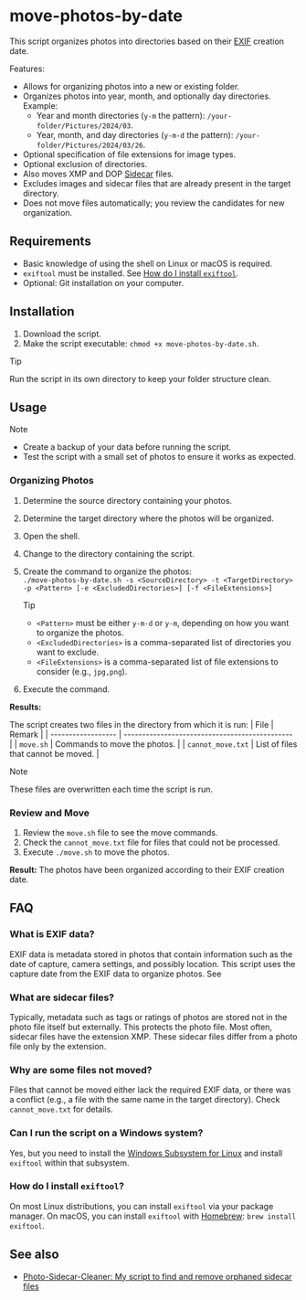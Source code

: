 # move-photos-by-date

This script organizes photos into directories based on their [EXIF](#what-are-EXIF-data) creation date.

Features:

- Allows for organizing photos into a new or existing folder.
- Organizes photos into year, month, and optionally day directories. Example:
    - Year and month directories (`y-m` the pattern): `/your-folder/Pictures/2024/03`.
    - Year, month, and day directories (`y-m-d` the pattern): `/your-folder/Pictures/2024/03/26`.
- Optional specification of file extensions for image types.
- Optional exclusion of directories.
- Also moves XMP and DOP [Sidecar](#what-are-sidecar-files) files.
- Excludes images and sidecar files that are already present in the target directory.
- Does not move files automatically; you review the candidates for new organization.

## Requirements


- Basic knowledge of using the shell on Linux or macOS is required.
- `exiftool` must be installed. See [How do I install `exiftool`](#how-do-i-install-exiftool).
- Optional: Git installation on your computer.

## Installation

1. Download the script.
2. Make the script executable: `chmod +x move-photos-by-date.sh`.

> [!TIP]
> Run the script in its own directory to keep your folder structure clean.

## Usage

> [!NOTE]
> - Create a backup of your data before running the script.
> - Test the script with a small set of photos to ensure it works as expected.

### Organizing Photos

1. Determine the source directory containing your photos.
2. Determine the target directory where the photos will be organized.
3. Open the shell.
4. Change to the directory containing the script.
5. Create the command to organize the photos:  
   `./move-photos-by-date.sh -s <SourceDirectory> -t <TargetDirectory> -p <Pattern> [-e <ExcludedDirectories>] [-f <FileExtensions>]`  
   > [!TIP]
   > - `<Pattern>` must be either `y-m-d` or `y-m`, depending on how you want to organize the photos.
   > - `<ExcludedDirectories>` is a comma-separated list of directories you want to exclude.
   > - `<FileExtensions>` is a comma-separated list of file extensions to consider (e.g., `jpg,png`).

6. Execute the command.

**Results:**

The script creates two files in the directory from which it is run:
| File               | Remark                                         |
| ------------------ | ---------------------------------------------- |
| `move.sh`          | Commands to move the photos.                   |
| `cannot_move.txt`  | List of files that cannot be moved.            |

> [!NOTE]
> These files are overwritten each time the script is run.

### Review and Move

1. Review the `move.sh` file to see the move commands.
2. Check the `cannot_move.txt` file for files that could not be processed.
3. Execute `./move.sh` to move the photos.

**Result:** The photos have been organized according to their EXIF creation date.

## FAQ

### What is EXIF data?

EXIF data is metadata stored in photos that contain information such as the date of capture, camera settings, and possibly location. This script uses the capture date from the EXIF data to organize photos. See 

### What are sidecar files?

Typically, metadata such as tags or ratings of photos are stored not in the photo file itself but externally. This protects the photo file. Most often, sidecar files have the extension XMP. These sidecar files differ from a photo file only by the extension.

### Why are some files not moved?

Files that cannot be moved either lack the required EXIF data, or there was a conflict (e.g., a file with the same name in the target directory). Check `cannot_move.txt` for details.

### Can I run the script on a Windows system?

Yes, but you need to install the [Windows Subsystem for Linux](https://learn.microsoft.com/en-us/windows/wsl/about) and install `exiftool` within that subsystem.

### How do I install `exiftool`?

On most Linux distributions, you can install `exiftool` via your package manager. On macOS, you can install `exiftool` with [Homebrew](https://brew.sh/): `brew install exiftool`.

## See also

- [Photo-Sidecar-Cleaner: My script to find and remove orphaned sidecar files](https://github.com/sisyphosloughs/photo-sidecar-cleaner)

